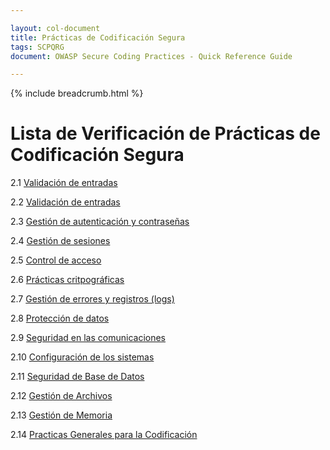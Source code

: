 ```yaml
---

layout: col-document
title: Prácticas de Codificación Segura
tags: SCPQRG
document: OWASP Secure Coding Practices - Quick Reference Guide

---
```


{% include breadcrumb.html %}
# Lista de Verificación de Prácticas de Codificación Segura

2.1 [Validación de entradas](05-checklist.md#input-validation)

2.2 [Validación de entradas](05-checklist.md#output-encoding)

2.3 [Gestión de autenticación y contraseñas](05-checklist.md#authentication-and-password-management)

2.4 [Gestión de sesiones](05-checklist.md#session-management)

2.5 [Control de acceso](05-checklist.md#access-control)

2.6 [Prácticas critpográficas](05-checklist.md#cryptographic-practices)

2.7 [Gestión de errores y registros (logs)](05-checklist.md#error-handling-and-logging)

2.8 [Protección de datos](05-checklist.md#data-protection)

2.9 [Seguridad en las comunicaciones](05-checklist.md#communication-security)

2.10 [Configuración de los sistemas](05-checklist.md#system-configuration)

2.11 [Seguridad de Base de Datos](05-checklist.md#database-security)

2.12 [Gestión de Archivos](05-checklist.md#file-management)

2.13 [Gestión de Memoria](05-checklist.md#memory-management)

2.14 [Practicas Generales para la Codificación](05-checklist.md#general-coding-practices)

